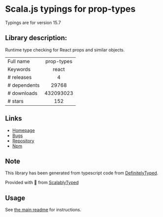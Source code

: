 
# Scala.js typings for prop-types

Typings are for version 15.7

## Library description:
Runtime type checking for React props and similar objects.

|                    |                 |
| ------------------ | :-------------: |
| Full name          | prop-types |
| Keywords           | react |
| # releases         | 4 |
| # dependents       | 29768 |
| # downloads        | 432093023 |
| # stars            | 152 |

## Links
- [Homepage](https://facebook.github.io/react/)
- [Bugs](https://github.com/facebook/prop-types/issues)
- [Repository](https://github.com/facebook/prop-types)
- [Npm](https://www.npmjs.com/package/prop-types)
    


## Note
This library has been generated from typescript code from [DefinitelyTyped](https://definitelytyped.org).

Provided with :purple_heart: from [ScalablyTyped](https://github.com/oyvindberg/ScalablyTyped)

## Usage
See [the main readme](../../readme.md) for instructions.


